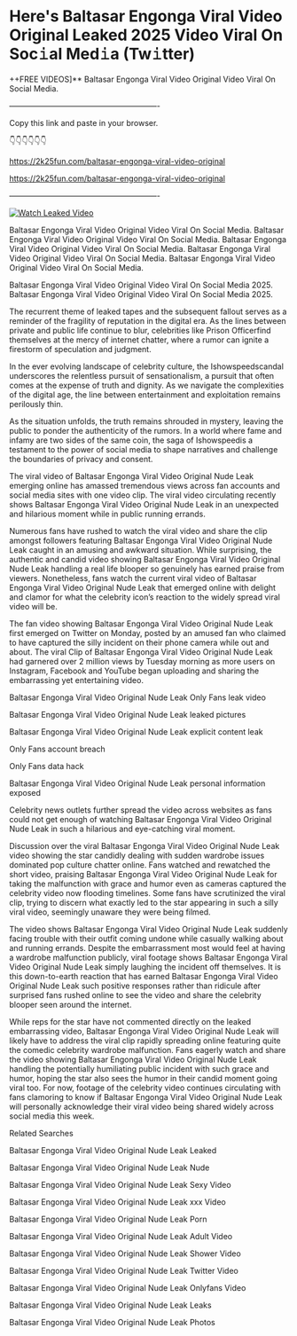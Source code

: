 # Here's Baltasar Engonga Viral Video Original Leaked 2025 Video Viral On Soc𝚒al Med𝚒a (Tw𝚒tter)

++FREE VIDEOS]** Baltasar Engonga Viral Video Original Video Viral On Social Media.

———————————————————-

Copy this link and paste in your browser.

👇👇👇👇👇👇

https://2k25fun.com/baltasar-engonga-viral-video-original

https://2k25fun.com/baltasar-engonga-viral-video-original

———————————————————-

[![Watch Leaked Video](https://miro.medium.com/v2/resize:fit:828/format:webp/1*cilzJN44JGOrTw9NJCrNHA.gif "Watch Leaked Video")](https://2k25fun.com/baltasar-engonga-viral-video-original)

Baltasar Engonga Viral Video Original Video Viral On Social Media. Baltasar Engonga Viral Video Original Video Viral On Social Media. Baltasar Engonga Viral Video Original Video Viral On Social Media. Baltasar Engonga Viral Video Original Video Viral On Social Media. Baltasar Engonga Viral Video Original Video Viral On Social Media.

Baltasar Engonga Viral Video Original Video Viral On Social Media 2025. Baltasar Engonga Viral Video Original Video Viral On Social Media 2025.

The recurrent theme of leaked tapes and the subsequent fallout serves as a reminder of the fragility of reputation in the digital era. As the lines between private and public life continue to blur, celebrities like Prison Officerfind themselves at the mercy of internet chatter, where a rumor can ignite a firestorm of speculation and judgment.

In the ever evolving landscape of celebrity culture, the Ishowspeedscandal underscores the relentless pursuit of sensationalism, a pursuit that often comes at the expense of truth and dignity. As we navigate the complexities of the digital age, the line between entertainment and exploitation remains perilously thin.

As the situation unfolds, the truth remains shrouded in mystery, leaving the public to ponder the authenticity of the rumors. In a world where fame and infamy are two sides of the same coin, the saga of Ishowspeedis a testament to the power of social media to shape narratives and challenge the boundaries of privacy and consent.

The viral video of Baltasar Engonga Viral Video Original Nude Leak emerging online has amassed tremendous views across fan accounts and social media sites with one video clip. The viral video circulating recently shows Baltasar Engonga Viral Video Original Nude Leak in an unexpected and hilarious moment while in public running errands.

Numerous fans have rushed to watch the viral video and share the clip amongst followers featuring Baltasar Engonga Viral Video Original Nude Leak caught in an amusing and awkward situation. While surprising, the authentic and candid video showing Baltasar Engonga Viral Video Original Nude Leak handling a real life blooper so genuinely has earned praise from viewers. Nonetheless, fans watch the current viral video of Baltasar Engonga Viral Video Original Nude Leak that emerged online with delight and clamor for what the celebrity icon’s reaction to the widely spread viral video will be.

The fan video showing Baltasar Engonga Viral Video Original Nude Leak first emerged on Twitter on Monday, posted by an amused fan who claimed to have captured the silly incident on their phone camera while out and about. The viral Clip of Baltasar Engonga Viral Video Original Nude Leak had garnered over 2 million views by Tuesday morning as more users on Instagram, Facebook and YouTube began uploading and sharing the embarrassing yet entertaining video.

Baltasar Engonga Viral Video Original Nude Leak Only Fans leak video

Baltasar Engonga Viral Video Original Nude Leak leaked pictures

Baltasar Engonga Viral Video Original Nude Leak explicit content leak

Only Fans account breach

Only Fans data hack

Baltasar Engonga Viral Video Original Nude Leak personal information exposed

Celebrity news outlets further spread the video across websites as fans could not get enough of watching Baltasar Engonga Viral Video Original Nude Leak in such a hilarious and eye-catching viral moment.

Discussion over the viral Baltasar Engonga Viral Video Original Nude Leak video showing the star candidly dealing with sudden wardrobe issues dominated pop culture chatter online. Fans watched and rewatched the short video, praising Baltasar Engonga Viral Video Original Nude Leak for taking the malfunction with grace and humor even as cameras captured the celebrity video now flooding timelines. Some fans have scrutinized the viral clip, trying to discern what exactly led to the star appearing in such a silly viral video, seemingly unaware they were being filmed.

The video shows Baltasar Engonga Viral Video Original Nude Leak suddenly facing trouble with their outfit coming undone while casually walking about and running errands. Despite the embarrassment most would feel at having a wardrobe malfunction publicly, viral footage shows Baltasar Engonga Viral Video Original Nude Leak simply laughing the incident off themselves. It is this down-to-earth reaction that has earned Baltasar Engonga Viral Video Original Nude Leak such positive responses rather than ridicule after surprised fans rushed online to see the video and share the celebrity blooper seen around the internet.

While reps for the star have not commented directly on the leaked embarrassing video, Baltasar Engonga Viral Video Original Nude Leak will likely have to address the viral clip rapidly spreading online featuring quite the comedic celebrity wardrobe malfunction. Fans eagerly watch and share the video showing Baltasar Engonga Viral Video Original Nude Leak handling the potentially humiliating public incident with such grace and humor, hoping the star also sees the humor in their candid moment going viral too. For now, footage of the celebrity video continues circulating with fans clamoring to know if Baltasar Engonga Viral Video Original Nude Leak will personally acknowledge their viral video being shared widely across social media this week.

Related Searches

Baltasar Engonga Viral Video Original Nude Leak Leaked

Baltasar Engonga Viral Video Original Nude Leak Nude

Baltasar Engonga Viral Video Original Nude Leak Sexy Video

Baltasar Engonga Viral Video Original Nude Leak xxx Video

Baltasar Engonga Viral Video Original Nude Leak Porn

Baltasar Engonga Viral Video Original Nude Leak Adult Video

Baltasar Engonga Viral Video Original Nude Leak Shower Video

Baltasar Engonga Viral Video Original Nude Leak Twitter Video

Baltasar Engonga Viral Video Original Nude Leak Onlyfans Video

Baltasar Engonga Viral Video Original Nude Leak Leaks

Baltasar Engonga Viral Video Original Nude Leak Photos